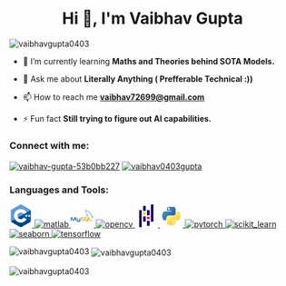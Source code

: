 <h1 align="center">Hi 👋, I'm Vaibhav Gupta</h1>
<p align="left"> <img src="https://komarev.com/ghpvc/?username=vaibhavgupta0403&label=Profile%20views&color=0e75b6&style=flat" alt="vaibhavgupta0403" /> </p>

- 🌱 I’m currently learning **Maths and Theories behind SOTA Models.**

- 💬 Ask me about **Literally Anything ( Prefferable Technical :))**

- 📫 How to reach me **vaibhav72699@gmail.com**

- ⚡ Fun fact **Still trying to figure out AI capabilities.**

<h3 align="left">Connect with me:</h3>
<p align="left">
<a href="https://linkedin.com/in/vaibhav-gupta-53b0bb227" target="blank"><img align="center" src="https://raw.githubusercontent.com/rahuldkjain/github-profile-readme-generator/master/src/images/icons/Social/linked-in-alt.svg" alt="vaibhav-gupta-53b0bb227" height="30" width="40" /></a>
<a href="https://kaggle.com/vaibhav0403gupta" target="blank"><img align="center" src="https://raw.githubusercontent.com/rahuldkjain/github-profile-readme-generator/master/src/images/icons/Social/kaggle.svg" alt="vaibhav0403gupta" height="30" width="40" /></a>
</p>

<h3 align="left">Languages and Tools:</h3>
<p align="left"> <a href="https://www.w3schools.com/cpp/" target="_blank" rel="noreferrer"> <img src="https://raw.githubusercontent.com/devicons/devicon/master/icons/cplusplus/cplusplus-original.svg" alt="cplusplus" width="40" height="40"/> </a> <a href="https://www.mathworks.com/" target="_blank" rel="noreferrer"> <img src="https://upload.wikimedia.org/wikipedia/commons/2/21/Matlab_Logo.png" alt="matlab" width="40" height="40"/> </a> <a href="https://www.mysql.com/" target="_blank" rel="noreferrer"> <img src="https://raw.githubusercontent.com/devicons/devicon/master/icons/mysql/mysql-original-wordmark.svg" alt="mysql" width="40" height="40"/> </a> <a href="https://opencv.org/" target="_blank" rel="noreferrer"> <img src="https://www.vectorlogo.zone/logos/opencv/opencv-icon.svg" alt="opencv" width="40" height="40"/> </a> <a href="https://pandas.pydata.org/" target="_blank" rel="noreferrer"> <img src="https://raw.githubusercontent.com/devicons/devicon/2ae2a900d2f041da66e950e4d48052658d850630/icons/pandas/pandas-original.svg" alt="pandas" width="40" height="40"/> </a> <a href="https://www.python.org" target="_blank" rel="noreferrer"> <img src="https://raw.githubusercontent.com/devicons/devicon/master/icons/python/python-original.svg" alt="python" width="40" height="40"/> </a> <a href="https://pytorch.org/" target="_blank" rel="noreferrer"> <img src="https://www.vectorlogo.zone/logos/pytorch/pytorch-icon.svg" alt="pytorch" width="40" height="40"/> </a> <a href="https://scikit-learn.org/" target="_blank" rel="noreferrer"> <img src="https://upload.wikimedia.org/wikipedia/commons/0/05/Scikit_learn_logo_small.svg" alt="scikit_learn" width="40" height="40"/> </a> <a href="https://seaborn.pydata.org/" target="_blank" rel="noreferrer"> <img src="https://seaborn.pydata.org/_images/logo-mark-lightbg.svg" alt="seaborn" width="40" height="40"/> </a> <a href="https://www.tensorflow.org" target="_blank" rel="noreferrer"> <img src="https://www.vectorlogo.zone/logos/tensorflow/tensorflow-icon.svg" alt="tensorflow" width="40" height="40"/> </a> </p>

<p><img align="left" src="https://github-readme-stats.vercel.app/api/top-langs?username=vaibhavgupta0403&show_icons=true&locale=en&layout=compact" alt="vaibhavgupta0403" /></p>

<p>&nbsp;<img align="center" src="https://github-readme-stats.vercel.app/api?username=vaibhavgupta0403&show_icons=true&locale=en" alt="vaibhavgupta0403" /></p>

<p><img align="center" src="https://github-readme-streak-stats.herokuapp.com/?user=vaibhavgupta0403&" alt="vaibhavgupta0403" /></p>
